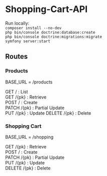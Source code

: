 # Shopping-Cart-API

Run locally:  
``composer install --no-dev``  
``php bin/console doctrine:database:create``  
``php bin/console doctrine:migrations:migrate``  
``symfony server:start``  

## Routes

### Products

BASE_URL = /products  

GET / : List  
GET /{pk} : Retrieve  
POST / : Create  
PATCH /{pk} : Partial Update  
PUT /{pk} : Update
DELETE /{pk} : Delete  

### Shopping Cart

BASE_URL = /shopping  

GET /{pk} : Retrieve  
POST / : Create  
PATCH /{pk} : Partial Update  
PUT /{pk} : Update  
DELETE /{pk} : Delete  
